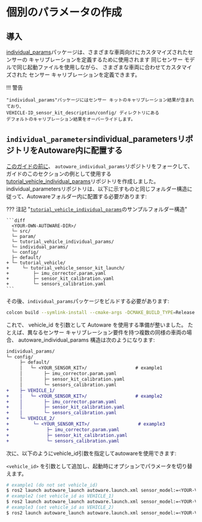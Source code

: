 # 個別のパラメータの作成

## 導入

[individual_params](https://github.com/autowarefoundation/autoware_individual_params)パッケージは、さまざまな車両向けにカスタマイズされたセンサーの
キャリブレーションを定義するために使用されます
同じセンサー モデルで同じ起動ファイルを使用しながら、
さまざまな車両に合わせてカスタマイズされた
センサー キャリブレーションを定義できます。

!!! 警告

    "individual_params"パッケージにはセンサー キットのキャリブレーション結果が含まれており、
    VEHICLE-ID_sensor_kit_description/config/ ディレクトリにある
    デフォルトのキャリブレーション結果をオーバーライドします。

## `individual_parameters`individual_parametersリポジトリをAutoware内に配置する

[このガイドの前に](../../creating-your-autoware-repositories/creating-autoware-repositories.md)、
`autoware_individual_params`リポジトリをフォークして、
ガイドのこのセクションの例として使用する
[tutorial_vehicle_individual_params](https://github.com/leo-drive/tutorial_vehicle_individual_params)リポジトリを作成しました。
individual_parametersリポジトリは、以下に示すものと同じフォルダー構造に従って、Autowareフォルダー内に配置する必要があります:

??? 注記 "[`tutorial_vehicle_individual_params`](https://github.com/leo-drive/tutorial_vehicle_individual_params)のサンプルフォルダー構造"

    ```diff
      <YOUR-OWN-AUTOWARE-DIR>/
      └─ src/
      └─ param/
      └─ tutorial_vehicle_individual_params/
      └─ individual_params/
      └─ config/
      ├─ default/
    + └─ tutorial_vehicle/
    +     └─ tutorial_vehicle_sensor_kit_launch/
    +         ├─ imu_corrector.param.yaml
    +         ├─ sensor_kit_calibration.yaml
    +         └─ sensors_calibration.yaml
    ```

その後、`individual_params`パッケージをビルドする必要があります:

```bash
colcon build --symlink-install --cmake-args -DCMAKE_BUILD_TYPE=Release --packages-up-to individual_params
```

これで、 vehicle_id を引数として Autoware を使用する準備が整いました。
たとえば、異なるセンサー キャリブレーション要件を持つ複数の同様の車両の場合、
autoware_individual_params 構造は次のようになります:

```diff
individual_params/
└─ config/
     ├─ default/
     │   └─ <YOUR_SENSOR_KIT>/                  # example1
     │        ├─ imu_corrector.param.yaml
     │        ├─ sensor_kit_calibration.yaml
     │        └─ sensors_calibration.yaml
+    ├─ VEHICLE_1/
+    │   └─ <YOUR_SENSOR_KIT>/                  # example2
+    │        ├─ imu_corrector.param.yaml
+    │        ├─ sensor_kit_calibration.yaml
+    │        └─ sensors_calibration.yaml
+    └─ VEHICLE_2/
+         └─ <YOUR_SENSOR_KIT>/                  # example3
+              ├─ imu_corrector.param.yaml
+              ├─ sensor_kit_calibration.yaml
+              └─ sensors_calibration.yaml
```

次に、以下のようにvehicle_id引数を指定してautowareを使用できます:

`<vehicle_id>` を引数として追加し、起動時にオプションでパラメータを切り替えます。

```bash
# example1 (do not set vehicle_id)
$ ros2 launch autoware_launch autoware.launch.xml sensor_model:=<YOUR-VEHICLE-NAME>_sensor_kit vehicle_model:=<YOUR-VEHICLE-NAME>_vehicle
# example2 (set vehicle_id as VEHICLE_1)
$ ros2 launch autoware_launch autoware.launch.xml sensor_model:=<YOUR-VEHICLE-NAME>_sensor_kit vehicle_model:=<YOUR-VEHICLE-NAME>_vehicle vehicle_id:=VEHICLE_1
# example3 (set vehicle_id as VEHICLE_2)
$ ros2 launch autoware_launch autoware.launch.xml sensor_model:=<YOUR-VEHICLE-NAME>_sensor_kit vehicle_model:=<YOUR-VEHICLE-NAME>_vehicle vehicle_id:=VEHICLE_2
```
